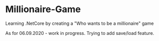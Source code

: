 # Millionaire-Game
Learning .NetCore by creating a "Who wants to be a millionaire" game

As for 06.09.2020 - work in progress. Trying to add save/load feature.

